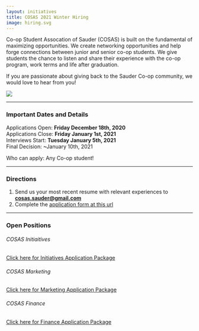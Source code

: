 ```yaml
---
layout: initiatives
title: COSAS 2021 Winter Hiring
image: hiring.svg
---
```


Co-op Student Assocation of Sauder (COSAS) is built on the fundamental of maximizing opportunities. We create networking opportunities and help forge connections between junior and senior co-op students. We give students the chance to listen and share their experience with the co-op program, work terms and life after graduation.

If you are passionate about giving back to the Sauder Co-op community, we would love to hear from you! 

<img class="w-100 h-100" src='{{ site.baseurl }}/static_files/assets/images/hiring/team.jpg'/>

* * *

### Important Dates and Details

Applications Open: **Friday December 18th, 2020**    
Applications Close: **Friday January 1st, 2021**  
Interviews Start: **Tuesday January 5th, 2021**  
Final Decision: ~January 10th, 2021

Who can apply: Any Co-op student!

* * *

### Directions  
1. Send us your most recent resume with relevant experiences to **cosas.sauder@gmail.com**
2. Complete the <ins>[application form at this url](https://forms.gle/LxrAJC6pYnwqa9az8)</ins>

* * *

### Open Positions  
  
###### COSAS Initiaitives
<a class="mx-auto btn btn-primary text-dark" href="{{ site.baseurl }}/static_files/assets/other/COSAS Initiatives Coordinator.pdf">Click here for Initiatives Application Package</a>

###### COSAS Marketing
<a class="mx-auto btn btn-primary text-dark" href="{{ site.baseurl }}/static_files/assets/other/COSAS Marketing Associate.pdf">Click here for Marketing Application Package</a>


###### COSAS Finance
<a class="mx-auto btn btn-primary text-dark" href="{{ site.baseurl }}/static_files/assets/other/COSAS Finance Director.pdf">Click here for Finance Application Package</a>

